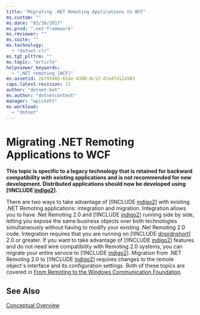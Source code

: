 ```yaml
---
title: "Migrating .NET Remoting Applications to WCF"
ms.custom: ""
ms.date: "03/30/2017"
ms.prod: ".net-framework"
ms.reviewer: ""
ms.suite: ""
ms.technology: 
  - "dotnet-clr"
ms.tgt_pltfrm: ""
ms.topic: "article"
helpviewer_keywords: 
  - ",NET remoting [WCF]"
ms.assetid: 24793465-65ae-4308-8c12-dce4fd12a583
caps.latest.revision: 12
author: "dotnet-bot"
ms.author: "dotnetcontent"
manager: "wpickett"
ms.workload: 
  - "dotnet"
---
```

# Migrating .NET Remoting Applications to WCF
**This topic is specific to a legacy technology that is retained for backward compatibility with existing applications and is not recommended for new development. Distributed applications should now be developed using [!INCLUDE [indigo2](../../../../includes/indigo2-md.md)].**  
  
 There are two ways to take advantage of [!INCLUDE [indigo2](../../../../includes/indigo2-md.md)] with existing .NET Remoting applications: integration and migration. Integration allows you to have .Net Remoting 2.0 and [!INCLUDE [indigo2](../../../../includes/indigo2-md.md)] running side by side, letting you expose the same business objects over both technologies simultaneously without having to modify your existing .Net Remoting 2.0 code. Integration requires that you are running on [!INCLUDE [dnprdnshort](../../../../includes/dnprdnshort-md.md)] 2.0 or greater. If you want to take advantage of [!INCLUDE [indigo2](../../../../includes/indigo2-md.md)] features and do not need wire compatibility with Remoting 2.0 systems, you can migrate your entire service to [!INCLUDE [indigo2](../../../../includes/indigo2-md.md)]. Migration from .NET Remoting 2.0 to [!INCLUDE [indigo2](../../../../includes/indigo2-md.md)] requires changes to the remote object's interface and its configuration settings. Both of these topics are covered in [From Remoting to the Windows Communication Foundation](http://go.microsoft.com/fwlink/?LinkId=74403).  
  
## See Also  
 [Conceptual Overview](../../../../docs/framework/wcf/conceptual-overview.md)
